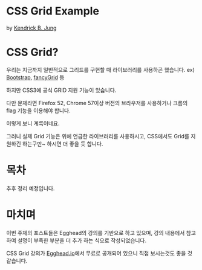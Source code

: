 # CSS Grid Example

by [Kendrick B. Jung](http://sonim1.tistory.com)

<!-- CSS Grid 관련 내용은 아래 Github에서도 보실 수 있습니다.

[Github 바로가기](https://github.com/sonim1/css_grid_example) -->

# CSS Grid?
우리는 지금까지 일반적으로 그리드를 구현할 때 라이브러리를 사용하곤 했습니다.
ex) [Bootstrap](https://v4-alpha.getbootstrap.com/layout/grid/), [fancyGrid](http://fancygrid.com/) 등

하지만 CSS3에 공식 GRID 지원 기능이 있습니다.

다만 문제라면 Firefox 52, Chrome 57이상 버전의 브라우저를 사용하거나 크롬의 flag 기능을 이용해야 합니다.

이렇게 보니 계륵이네요.

그러니 실제 Grid 기능은 위에 언급한 라이브러리를 사용하시고, CSS에서도 Grid를 지원하긴 하는구만~ 하시면 더 좋을 듯 합니다.


# 목차
추후 정리 예정입니다.



# 마치며

이번 주제의 포스트들은 Egghead의 강의를 기반으로 하고 있으며, 강의 내용에서 참고하여 설명이 부족한 부분을 더 추가 하는 식으로 작성되었습니다.

CSS Grid 강의가 [Egghead.io](https://egghead.io/lessons/css-place-grid-items-on-a-grid-using-grid-column-and-grid-row)에서 무료로 공개되어 있으니 직접 보시는것도 좋을 것 같습니다.
